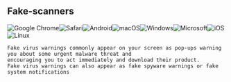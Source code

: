 ## Fake-scanners
![Google Chrome](https://img.shields.io/badge/Google%20Chrome-4285F4?style=for-the-badge&logo=GoogleChrome&logoColor=white)![Safari](https://img.shields.io/badge/Safari-000000?style=for-the-badge&logo=Safari&logoColor=white)![Android](https://img.shields.io/badge/Android-3DDC84?style=for-the-badge&logo=android&logoColor=white)![macOS](https://img.shields.io/badge/mac%20os-000000?style=for-the-badge&logo=macos&logoColor=F0F0F0)![Windows](https://img.shields.io/badge/Windows-0078D6?style=for-the-badge&logo=windows&logoColor=white)![Microsoft](https://img.shields.io/badge/Microsoft-0078D4?style=for-the-badge&logo=microsoft&logoColor=white)![iOS](https://img.shields.io/badge/iOS-000000?style=for-the-badge&logo=ios&logoColor=white)![Linux](https://img.shields.io/badge/Linux-FCC624?style=for-the-badge&logo=linux&logoColor=black)

    Fake virus warnings commonly appear on your screen as pop-ups warning you about some urgent malware threat and 
    encouraging you to act immediately and download their product. 
    Fake virus warnings can also appear as fake spyware warnings or fake system notifications
